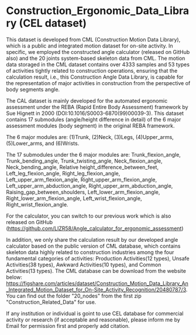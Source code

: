 # Construction_Ergonomic_Data_Library (CEL dataset)
This dataset is developed from CML (Construction Motion Data Library), which is a public and integrated motion dataset for on-site activity. In specific, we employed the constructed angle calculator (released on GitHub also) and the 20 joints system-based skeleton data from CML. The motion data storaged in the CML dataset contains over 4333 samples and 53 types of activities tightly related to construction operations, ensuring that the calculation result, i.e., this Construction Angle Data Library, is capable for the representation of major activities in construction from the perspective of body segments angle.

The CAL dataset is mainly developed for the automated ergonomic assessment under the REBA (Rapid Entire Body Assessment) framework by Sue Hignett in 2000 (DOI:10.1016/S0003-6870(99)00039-3). This dataset contains 17 submodules (angle/height difference in detail) of the 6 major assessment modules (body segment) in the original REBA framework.

The 6 major modules are: (1)Trunk, (2)Neck, (3)Legs, (4)Upper_arms, (5)Lower_arms, and (6)Wrists.

The 17 submodules under the 6 major modules are: Trunk_flexion_angle, Trunk_bending_angle, Trunk_twisting_angle, Neck_flexion_angle, Neck_bending_angle, Relative height_difference_between_feet, Left_leg_flexion_angle, Right_leg_flexion_angle, Left_upper_arm_flexion_angle, Right_upper_arm_flexion_angle, Left_upper_arm_abduction_angle, Right_upper_arm_abduction_angle, Raising_gap_between_shoulders, Left_lower_arm_flexion_angle, Right_lower_arm_flexion_angle, Left_wrist_flexion_angle, Right_wrist_flexion_angle.

For the calculator, you can switch to our previous work which is also released on GitHub (https://github.com/LIZR58/Angle_calculator_for_ergonomic_assessment)

In addition, we only share the calculation result by our developed angle calculator based on the public version of CML database, which contains skeleton data highly related to construction industries among the four fundamental categories of activities: Production Activities(12 types), Unsafe Activities(38 types), Awkward Activities(10 types), and Common Activities(13 types). The CML database can be download from the website below: https://figshare.com/articles/dataset/Construction_Motion_Data_Library_An_Integrated_Motion_Dataset_for_On-Site_Activity_Recognition/20480787/3. You can find out the folder "20_nodes" from the first zip "Construction_Related_Data" for use.

If any institution or individual is goint to use CEL database for commercial activity or research (if acceptable and reasonable), please inform me by Email for permission first and properly add citation.
